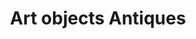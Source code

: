 ---
title: Art objects Antiques
longTitle: 'Art objects, Antiques'
tags:
- gccommon
use:
- "[[Artefacts]]"
---